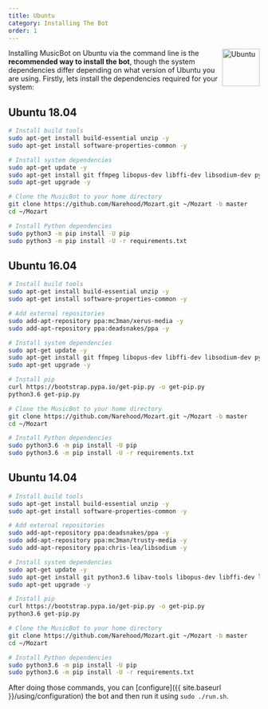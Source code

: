 ```yaml
---
title: Ubuntu
category: Installing The Bot
order: 1
---
```


<img class="doc-img" src="{{ site.baseurl }}/images/ubuntu.png" alt="Ubuntu" style="width: 75px; float: right;"/>

Installing MusicBot on Ubuntu via the command line is the **recommended way to install the bot**, though the system dependencies differ depending on what version of Ubuntu you are using. Firstly, lets install the dependencies required for your system:

## Ubuntu 18.04

~~~ bash
# Install build tools
sudo apt-get install build-essential unzip -y
sudo apt-get install software-properties-common -y

# Install system dependencies
sudo apt-get update -y
sudo apt-get install git ffmpeg libopus-dev libffi-dev libsodium-dev python3-pip 
sudo apt-get upgrade -y

# Clone the MusicBot to your home directory
git clone https://github.com/Narehood/Mozart.git ~/Mozart -b master
cd ~/Mozart

# Install Python dependencies
sudo python3 -m pip install -U pip
sudo python3 -m pip install -U -r requirements.txt
~~~

## Ubuntu 16.04

~~~ bash
# Install build tools
sudo apt-get install build-essential unzip -y
sudo apt-get install software-properties-common -y

# Add external repositories
sudo add-apt-repository ppa:mc3man/xerus-media -y
sudo add-apt-repository ppa:deadsnakes/ppa -y

# Install system dependencies
sudo apt-get update -y
sudo apt-get install git ffmpeg libopus-dev libffi-dev libsodium-dev python3.6 -y
sudo apt-get upgrade -y

# Install pip
curl https://bootstrap.pypa.io/get-pip.py -o get-pip.py
python3.6 get-pip.py

# Clone the MusicBot to your home directory
git clone https://github.com/Narehood/Mozart.git ~/Mozart -b master
cd ~/Mozart

# Install Python dependencies
sudo python3.6 -m pip install -U pip
sudo python3.6 -m pip install -U -r requirements.txt 
~~~

## Ubuntu 14.04

~~~ bash
# Install build tools
sudo apt-get install build-essential unzip -y
sudo apt-get install software-properties-common -y

# Add external repositories
sudo add-apt-repository ppa:deadsnakes/ppa -y
sudo add-apt-repository ppa:mc3man/trusty-media -y
sudo add-apt-repository ppa:chris-lea/libsodium -y

# Install system dependencies
sudo apt-get update -y
sudo apt-get install git python3.6 libav-tools libopus-dev libffi-dev libsodium-dev -y
sudo apt-get upgrade -y

# Install pip
curl https://bootstrap.pypa.io/get-pip.py -o get-pip.py
python3.6 get-pip.py

# Clone the MusicBot to your home directory
git clone https://github.com/Narehood/Mozart.git ~/Mozart -b master
cd ~/Mozart

# Install Python dependencies
sudo python3.6 -m pip install -U pip
sudo python3.6 -m pip install -U -r requirements.txt 
~~~

After doing those commands, you can [configure]({{ site.baseurl }}/using/configuration) the bot and then run it using `sudo ./run.sh`.
